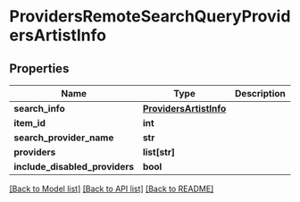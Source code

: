 # ProvidersRemoteSearchQueryProvidersArtistInfo

## Properties
Name | Type | Description | Notes
------------ | ------------- | ------------- | -------------
**search_info** | [**ProvidersArtistInfo**](ProvidersArtistInfo.md) |  | [optional] 
**item_id** | **int** |  | [optional] 
**search_provider_name** | **str** |  | [optional] 
**providers** | **list[str]** |  | [optional] 
**include_disabled_providers** | **bool** |  | [optional] 

[[Back to Model list]](../README.md#documentation-for-models) [[Back to API list]](../README.md#documentation-for-api-endpoints) [[Back to README]](../README.md)


